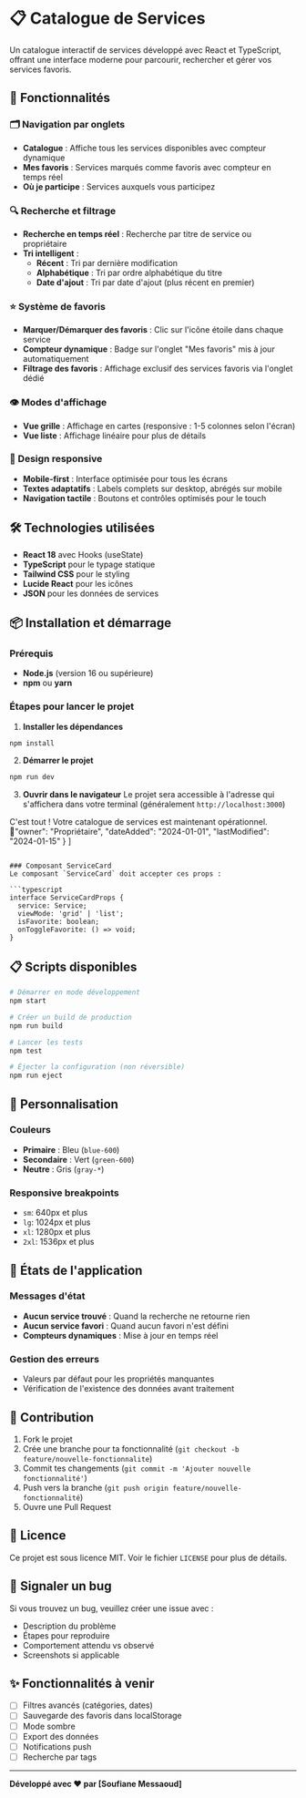 # 📋 Catalogue de Services

Un catalogue interactif de services développé avec React et TypeScript, offrant une interface moderne pour parcourir, rechercher et gérer vos services favoris.

## 🚀 Fonctionnalités

### 🗂️ Navigation par onglets
- **Catalogue** : Affiche tous les services disponibles avec compteur dynamique
- **Mes favoris** : Services marqués comme favoris avec compteur en temps réel
- **Où je participe** : Services auxquels vous participez

### 🔍 Recherche et filtrage
- **Recherche en temps réel** : Recherche par titre de service ou propriétaire
- **Tri intelligent** :
  - **Récent** : Tri par dernière modification
  - **Alphabétique** : Tri par ordre alphabétique du titre
  - **Date d'ajout** : Tri par date d'ajout (plus récent en premier)

### ⭐ Système de favoris
- **Marquer/Démarquer des favoris** : Clic sur l'icône étoile dans chaque service
- **Compteur dynamique** : Badge sur l'onglet "Mes favoris" mis à jour automatiquement
- **Filtrage des favoris** : Affichage exclusif des services favoris via l'onglet dédié

### 👁️ Modes d'affichage
- **Vue grille** : Affichage en cartes (responsive : 1-5 colonnes selon l'écran)
- **Vue liste** : Affichage linéaire pour plus de détails

### 📱 Design responsive
- **Mobile-first** : Interface optimisée pour tous les écrans
- **Textes adaptatifs** : Labels complets sur desktop, abrégés sur mobile
- **Navigation tactile** : Boutons et contrôles optimisés pour le touch

## 🛠️ Technologies utilisées

- **React 18** avec Hooks (useState)
- **TypeScript** pour le typage statique
- **Tailwind CSS** pour le styling
- **Lucide React** pour les icônes
- **JSON** pour les données de services

## 📦 Installation et démarrage

### Prérequis
- **Node.js** (version 16 ou supérieure)
- **npm** ou **yarn**

### Étapes pour lancer le projet

1. **Installer les dépendances**
```bash
npm install
```

2. **Démarrer le projet**
```bash
npm run dev
```

3. **Ouvrir dans le navigateur**
Le projet sera accessible à l'adresse qui s'affichera dans votre terminal (généralement `http://localhost:3000`)

C'est tout ! Votre catalogue de services est maintenant opérationnel. 🎉"owner": "Propriétaire",
    "dateAdded": "2024-01-01",
    "lastModified": "2024-01-15"
  }
]
```

### Composant ServiceCard
Le composant `ServiceCard` doit accepter ces props :

```typescript
interface ServiceCardProps {
  service: Service;
  viewMode: 'grid' | 'list';
  isFavorite: boolean;
  onToggleFavorite: () => void;
}
```

## 📋 Scripts disponibles

```bash
# Démarrer en mode développement
npm start

# Créer un build de production
npm run build

# Lancer les tests
npm test

# Éjecter la configuration (non réversible)
npm run eject
```

## 🎨 Personnalisation

### Couleurs
- **Primaire** : Bleu (`blue-600`)
- **Secondaire** : Vert (`green-600`)
- **Neutre** : Gris (`gray-*`)

### Responsive breakpoints
- `sm`: 640px et plus
- `lg`: 1024px et plus
- `xl`: 1280px et plus
- `2xl`: 1536px et plus

## 🚦 États de l'application

### Messages d'état
- **Aucun service trouvé** : Quand la recherche ne retourne rien
- **Aucun service favori** : Quand aucun favori n'est défini
- **Compteurs dynamiques** : Mise à jour en temps réel

### Gestion des erreurs
- Valeurs par défaut pour les propriétés manquantes
- Vérification de l'existence des données avant traitement

## 🤝 Contribution

1. Fork le projet
2. Crée une branche pour ta fonctionnalité (`git checkout -b feature/nouvelle-fonctionnalite`)
3. Commit tes changements (`git commit -m 'Ajouter nouvelle fonctionnalité'`)
4. Push vers la branche (`git push origin feature/nouvelle-fonctionnalité`)
5. Ouvre une Pull Request

## 📄 Licence

Ce projet est sous licence MIT. Voir le fichier `LICENSE` pour plus de détails.

## 🐛 Signaler un bug

Si vous trouvez un bug, veuillez créer une issue avec :
- Description du problème
- Étapes pour reproduire
- Comportement attendu vs observé
- Screenshots si applicable

## ✨ Fonctionnalités à venir

- [ ] Filtres avancés (catégories, dates)
- [ ] Sauvegarde des favoris dans localStorage
- [ ] Mode sombre
- [ ] Export des données
- [ ] Notifications push
- [ ] Recherche par tags

---

**Développé avec ❤️ par [Soufiane Messaoud]**
